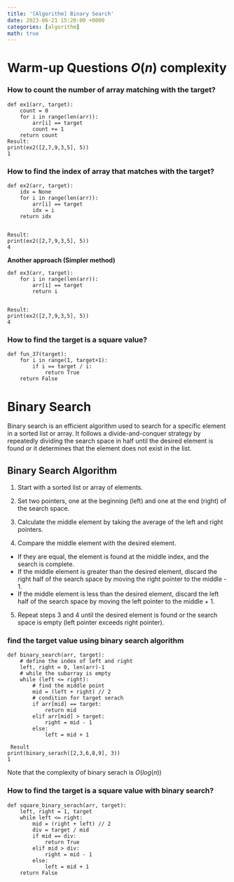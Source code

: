 ```yaml
---
title: '[Algorithm] Binary Search'
date: 2023-06-21 15:20:00 +0000
categories: [algorithm]
math: true
---
```


# Warm-up Questions $O(n)$ complexity

### How to count the number of array matching with the target?
```
def ex1(arr, target):
	count = 0
	for i in range(len(arr)):
		arr[i] == target
		count += 1
	return count 
Result:
print(ex2([2,7,9,3,5], 5))
1
```

### How to find the index of array that matches with the target? 
```
def ex2(arr, target):
	idx = None
	for i in range(len(arr)):
		arr[i] == target
		idx = i
	return idx


Result:
print(ex2([2,7,9,3,5], 5))
4
```

**Another approach (Simpler method)** 
```
def ex3(arr, target):
	for i in range(len(arr)):
		arr[i] == target
		return i


Result:
print(ex2([2,7,9,3,5], 5))
4
```

### How to find the target is a square value?
```
def fun_37(target):
    for i in range(1, target+1):
        if i == target / i:
            return True
    return False
```


# Binary Search

Binary search is an efficient algorithm used to search for a specific element in a sorted list or array. It follows a divide-and-conquer strategy by repeatedly dividing the search space in half until the desired element is found or it determines that the element does not exist in the list.

## Binary Search Algorithm 
1. Start with a sorted list or array of elements.

2. Set two pointers, one at the beginning (left) and one at the end (right) of the search space.

3. Calculate the middle element by taking the average of the left and right pointers.

4. Compare the middle element with the desired element.
- If they are equal, the element is found at the middle index, and the search is complete.
- If the middle element is greater than the desired element, discard the right half of the search space by moving the right pointer to the middle - 1.
- If the middle element is less than the desired element, discard the left half of the search space by moving the left pointer to the middle + 1.

5. Repeat steps 3 and 4 until the desired element is found or the search space is empty (left pointer exceeds right pointer).

### find the target value using binary search algorithm 
```
def binary_search(arr, target):
	# define the index of left and right 
    left, right = 0, len(arr)-1
    # while the subarray is empty 
    while (left <= right): 
    	# find the middle point 
        mid = (left + right) // 2
        # condition for target serach
        if arr[mid] == target:
            return mid
        elif arr[mid] > target:
            right = mid - 1
        else:
            left = mid + 1

 Result
print(binary_serach([2,3,6,8,9], 3))
1
```
Note that the complexity of binary serach is $O(log(n))$

### How to find the target is a square value with binary search?
```
def square_binary_serach(arr, target):
    left, right = 1, target
    while left <= right:
        mid = (right + left) // 2
        div = target / mid
        if mid == div:
            return True
        elif mid > div:
            right = mid - 1
        else: 
            left = mid + 1
    return False
```

